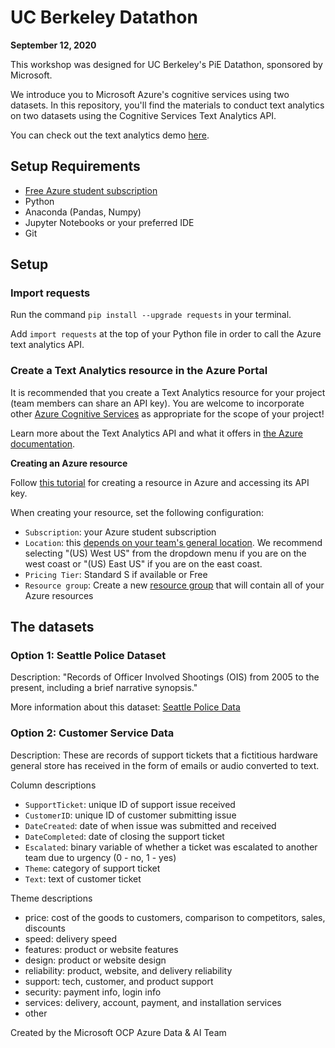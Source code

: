 # UC Berkeley Datathon
**September 12, 2020**

This workshop was designed for UC Berkeley's PiE Datathon, sponsored by Microsoft.

We introduce you to Microsoft Azure's cognitive services using two datasets. In this repository, you'll find the materials to conduct text analytics on two datasets using the Cognitive Services Text Analytics API.

You can check out the text analytics demo [here](LINK).

## Setup Requirements
- [Free Azure student subscription](https://azure.microsoft.com/en-us/free/students/)
- Python
- Anaconda (Pandas, Numpy)
- Jupyter Notebooks or your preferred IDE
- Git

## Setup

### Import requests
Run the command `pip install --upgrade requests` in your terminal.

Add `import requests` at the top of your Python file in order to call the Azure text analytics API.

### Create a Text Analytics resource in the Azure Portal
It is recommended that you create a Text Analytics resource for your project (team members can share an API key). You are welcome to incorporate other [Azure Cognitive Services](https://azure.microsoft.com/en-us/services/cognitive-services/?&ef_id=CjwKCAjw19z6BRAYEiwAmo64LVDAg0XDqkMIu9giSdrSMtEj62pCT0xpuv43pOjooX0xCO6kF1_3choC4wYQAvD_BwE:G:s&OCID=AID2100131_SEM_CjwKCAjw19z6BRAYEiwAmo64LVDAg0XDqkMIu9giSdrSMtEj62pCT0xpuv43pOjooX0xCO6kF1_3choC4wYQAvD_BwE:G:s&gclid=CjwKCAjw19z6BRAYEiwAmo64LVDAg0XDqkMIu9giSdrSMtEj62pCT0xpuv43pOjooX0xCO6kF1_3choC4wYQAvD_BwE) as appropriate for the scope of your project!

Learn more about the Text Analytics API and what it offers in [the Azure documentation](https://docs.microsoft.com/en-us/azure/cognitive-services/text-analytics/).

**Creating an Azure resource**

Follow [this tutorial](https://docs.microsoft.com/en-us/azure/cognitive-services/cognitive-services-apis-create-account?tabs=multiservice%2Cwindows) for creating a resource in Azure and accessing its API key.

When creating your resource, set the following configuration:
- `Subscription`: your Azure student subscription
- `Location`: this [depends on your team's general location](https://azure.microsoft.com/en-us/global-infrastructure/geographies/). We recommend selecting "(US) West US" from the dropdown menu if you are on the west coast or "(US) East US" if you are on the east coast. 
- `Pricing Tier`: Standard S if available or Free
- `Resource group`: Create a new [resource group](https://docs.microsoft.com/en-us/azure/azure-resource-manager/management/manage-resource-groups-portal) that will contain all of your Azure resources



## The datasets

### Option 1: Seattle Police Dataset
Description: "Records of Officer Involved Shootings (OIS) from 2005 to the present, including a brief narrative synopsis."

More information about this dataset: [Seattle Police Data](https://data.seattle.gov/Public-Safety/SPD-Officer-Involved-Shooting-OIS-Data/mg5r-efcm)


### Option 2: Customer Service Data
Description: These are records of support tickets that a fictitious hardware general store has received in the form of emails or audio converted to text.

Column descriptions
- `SupportTicket`: unique ID of support issue received
- `CustomerID`: unique ID of customer submitting issue
- `DateCreated`: date of when issue was submitted and received
- `DateCompleted`: date of closing the support ticket
- `Escalated`: binary variable of whether a ticket was escalated to another team due to urgency (0 - no, 1 - yes)
- `Theme`: category of support ticket
- `Text`: text of customer ticket

Theme descriptions
- price: cost of the goods to customers,  comparison to competitors, sales, discounts
- speed: delivery speed
- features: product or website features
- design: product or website design
- reliability: product, website, and delivery reliability
- support: tech, customer, and product support
- security: payment info, login info
- services: delivery, account, payment, and installation services
- other

Created by the Microsoft OCP Azure Data & AI Team